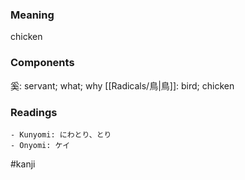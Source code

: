 ### Meaning

chicken

### Components

奚: servant; what; why [[Radicals/鳥|鳥]]: bird; chicken

### Readings

```
- Kunyomi: にわとり、とり
- Onyomi: ケイ
```

#kanji